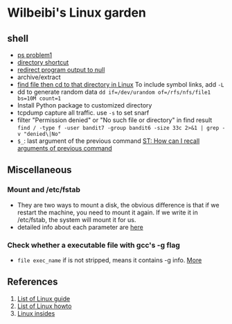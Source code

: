 # Wilbeibi's Linux garden

## shell
+ [ps problem1][ps1]
+ [directory shortcut][cdpath]
+ [redirect program output to null][redirect]
+ archive/extract
+ [find file then cd to that directory in Linux][findcd]
  To include symbol links, add `-L`
+ dd to generate random data `dd if=/dev/urandom of=/rfs/nfs/file1 bs=10M count=1`
+ Install Python package to customized directory
+ tcpdump capture all traffic. use `-s` to set snarf
+ filter "Permission denied" or "No such file or directory" in find result `find / -type f -user bandit7 -group bandit6 -size 33c 2>&1 | grep -v "denied\|No"`
+ `$_`: last argument of the previous command [ST: How can I recall arguments of previous command][recall]
## Miscellaneous
### Mount and /etc/fstab
+ They are two ways to mount a disk, the obvious difference is that if we restart
the machine, you need to mount it again. If we write it in /etc/fstab, the system
will mount it for us.
+ detailed info about each parameter are [here][mount]
### Check whether a executable file with gcc's -g flag
+ `file exec_name` if is not stripped, means it contains -g info. [More][strip]

## References
1. [List of Linux guide][guide]
2. [List of Linux howto][howto]
3. [Linux insides][insides]

[guide]: http://www.tldp.org/guides.html
[howto]: http://tldp.org/HOWTO/HOWTO-INDEX/howtos.html
[mount]: https://www.freebsd.org/doc/handbook/mount-unmount.html
[insides]: https://0xax.gitbooks.io/linux-insides/content/index.html
[ps1]: http://unix.stackexchange.com/questions/104821/how-to-stop-a-background-process
[cdpath]: http://unix.stackexchange.com/questions/1469/bash-directory-shortcuts
[redirect]: http://www.cyberciti.biz/faq/how-to-redirect-output-and-errors-to-devnull/
[findcd]: http://stackoverflow.com/questions/3458461/find-file-then-cd-to-that-directory-in-linux
[strip]: http://unix.stackexchange.com/questions/2969/what-are-stripped-and-not-stripped-executables-in-unix
[recall]: http://stackoverflow.com/questions/3371294/how-can-i-recall-the-argument-of-the-previous-bash-command
